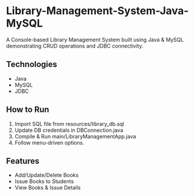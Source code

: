 # Library-Management-System-Java-MySQL
A Console-based Library Management System built using Java &amp; MySQL demonstrating CRUD operations and JDBC connectivity.

## Technologies
- Java
- MySQL
- JDBC

## How to Run
1. Import SQL file from resources/library_db.sql
2. Update DB credentials in DBConnection.java
3. Compile & Run main/LibraryManagementApp.java
4. Follow menu-driven options.

## Features
- Add/Update/Delete Books
- Issue Books to Students
- View Books & Issue Details
